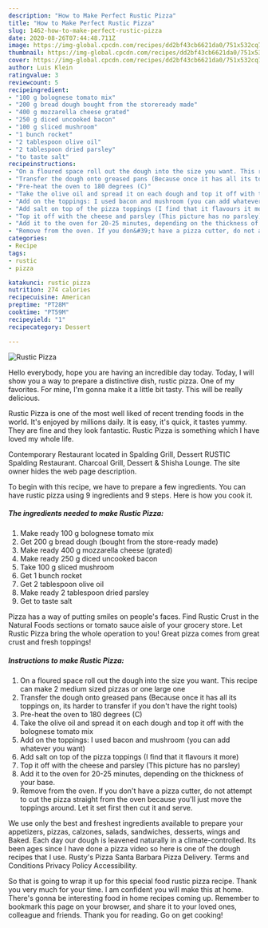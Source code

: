 ```yaml
---
description: "How to Make Perfect Rustic Pizza"
title: "How to Make Perfect Rustic Pizza"
slug: 1462-how-to-make-perfect-rustic-pizza
date: 2020-08-26T07:44:48.711Z
image: https://img-global.cpcdn.com/recipes/dd2bf43cb6621da0/751x532cq70/rustic-pizza-recipe-main-photo.jpg
thumbnail: https://img-global.cpcdn.com/recipes/dd2bf43cb6621da0/751x532cq70/rustic-pizza-recipe-main-photo.jpg
cover: https://img-global.cpcdn.com/recipes/dd2bf43cb6621da0/751x532cq70/rustic-pizza-recipe-main-photo.jpg
author: Luis Klein
ratingvalue: 3
reviewcount: 5
recipeingredient:
- "100 g bolognese tomato mix"
- "200 g bread dough bought from the storeready made"
- "400 g mozzarella cheese grated"
- "250 g diced uncooked bacon"
- "100 g sliced mushroom"
- "1 bunch rocket"
- "2 tablespoon olive oil"
- "2 tablespoon dried parsley"
- "to taste salt"
recipeinstructions:
- "On a floured space roll out the dough into the size you want. This recipe can make 2 medium sized pizzas or one large one"
- "Transfer the dough onto greased pans (Because once it has all its toppings on, its harder to transfer if you don&#39;t have the right tools)"
- "Pre-heat the oven to 180 degrees (C)"
- "Take the olive oil and spread it on each dough and top it off with the bolognese tomato mix"
- "Add on the toppings: I used bacon and mushroom (you can add whatever you want)"
- "Add salt on top of the pizza toppings (I find that it flavours it more)"
- "Top it off with the cheese and parsley (This picture has no parsley)"
- "Add it to the oven for 20-25 minutes, depending on the thickness of your base."
- "Remove from the oven. If you don&#39;t have a pizza cutter, do not attempt to cut the pizza straight from the oven because you&#39;ll just move the toppings around. Let it set first then cut it and serve."
categories:
- Recipe
tags:
- rustic
- pizza

katakunci: rustic pizza 
nutrition: 274 calories
recipecuisine: American
preptime: "PT28M"
cooktime: "PT59M"
recipeyield: "1"
recipecategory: Dessert

---
```



![Rustic Pizza](https://img-global.cpcdn.com/recipes/dd2bf43cb6621da0/751x532cq70/rustic-pizza-recipe-main-photo.jpg)

Hello everybody, hope you are having an incredible day today. Today, I will show you a way to prepare a distinctive dish, rustic pizza. One of my favorites. For mine, I'm gonna make it a little bit tasty. This will be really delicious.

Rustic Pizza is one of the most well liked of recent trending foods in the world. It's enjoyed by millions daily. It is easy, it's quick, it tastes yummy. They are fine and they look fantastic. Rustic Pizza is something which I have loved my whole life.

Contemporary Restaurant located in Spalding Grill, Dessert RUSTIC Spalding Restaurant. Charcoal Grill, Dessert &amp; Shisha Lounge. The site owner hides the web page description.


To begin with this recipe, we have to prepare a few ingredients. You can have rustic pizza using 9 ingredients and 9 steps. Here is how you cook it.

<!--inarticleads1-->

##### The ingredients needed to make Rustic Pizza:

1. Make ready 100 g bolognese tomato mix
1. Get 200 g bread dough (bought from the store-ready made)
1. Make ready 400 g mozzarella cheese (grated)
1. Make ready 250 g diced uncooked bacon
1. Take 100 g sliced mushroom
1. Get 1 bunch rocket
1. Get 2 tablespoon olive oil
1. Make ready 2 tablespoon dried parsley
1. Get to taste salt


Pizza has a way of putting smiles on people&#39;s faces. Find Rustic Crust in the Natural Foods sections or tomato sauce aisle of your grocery store. Let Rustic Pizza bring the whole operation to you! Great pizza comes from great crust and fresh toppings! 

<!--inarticleads2-->

##### Instructions to make Rustic Pizza:

1. On a floured space roll out the dough into the size you want. This recipe can make 2 medium sized pizzas or one large one
1. Transfer the dough onto greased pans (Because once it has all its toppings on, its harder to transfer if you don&#39;t have the right tools)
1. Pre-heat the oven to 180 degrees (C)
1. Take the olive oil and spread it on each dough and top it off with the bolognese tomato mix
1. Add on the toppings: I used bacon and mushroom (you can add whatever you want)
1. Add salt on top of the pizza toppings (I find that it flavours it more)
1. Top it off with the cheese and parsley (This picture has no parsley)
1. Add it to the oven for 20-25 minutes, depending on the thickness of your base.
1. Remove from the oven. If you don&#39;t have a pizza cutter, do not attempt to cut the pizza straight from the oven because you&#39;ll just move the toppings around. Let it set first then cut it and serve.


We use only the best and freshest ingredients available to prepare your appetizers, pizzas, calzones, salads, sandwiches, desserts, wings and Baked. Each day our dough is leavened naturally in a climate-controlled. Its been ages since I have done a pizza video so here is one of the dough recipes that I use. Rusty&#39;s Pizza Santa Barbara Pizza Delivery. Terms and Conditions Privacy Policy Accessibility. 

So that is going to wrap it up for this special food rustic pizza recipe. Thank you very much for your time. I am confident you will make this at home. There's gonna be interesting food in home recipes coming up. Remember to bookmark this page on your browser, and share it to your loved ones, colleague and friends. Thank you for reading. Go on get cooking!

